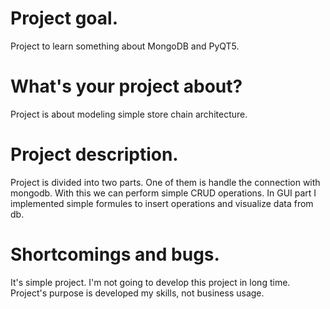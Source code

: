 # Project goal.
Project to learn something about MongoDB and PyQT5.
# What's your project about?
Project is about modeling simple store chain architecture.
# Project description.
Project is divided into two parts. One of them is handle the connection with mongodb. With this we can perform simple CRUD operations. In GUI part I implemented simple formules to insert operations and visualize data from db.
# Shortcomings and bugs.
It's simple project. I'm not going to develop this project in long time.
Project's purpose is developed my skills, not business usage.